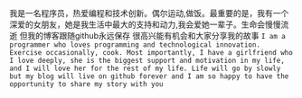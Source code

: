 我是一名程序员，热爱编程和技术创新。偶尔运动,做饭。最重要的是，我有一个深爱的女朋友，她是我生活中最大的支持和动力,我会爱她一辈子。生命会慢慢流逝 但我的博客跟随github永远保存 很高兴能有机会和大家分享我的故事
`I am a programmer who loves programming and technological innovation. Exercise occasionally, cook. Most importantly, I have a girlfriend who I love deeply, she is the biggest support and motivation in my life, and I will love her for the rest of my life. Life will go by slowly but my blog will live on github forever and I am so happy to have the opportunity to share my story with you`